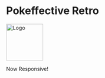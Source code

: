 # Pokeffective Retro

<a href="https://theroro.github.io/Pokeffective-Retro/" target="_blank"><img  style="display:inline-block"  alt="Logo" height="100px" src="https://raw.githubusercontent.com/theroro/Pokeffective-Retro/master/assets/poke_retro.png?raw=true" /></a>

Now Responsive!
